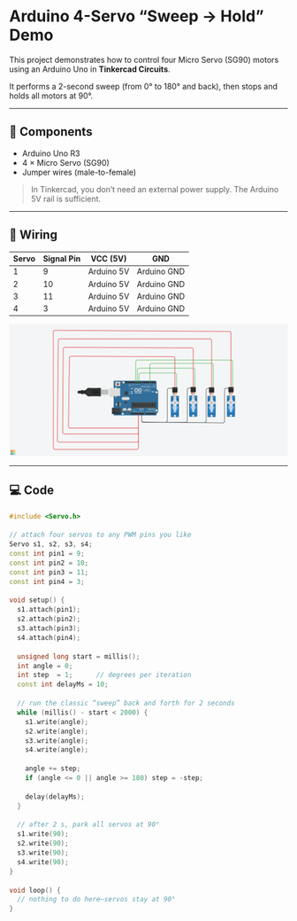 # Arduino 4-Servo “Sweep → Hold” Demo

This project demonstrates how to control four Micro Servo (SG90) motors using an Arduino Uno in **Tinkercad Circuits**.

It performs a 2-second sweep (from 0° to 180° and back), then stops and holds all motors at 90°.

---

## 🧰 Components

- Arduino Uno R3  
- 4 × Micro Servo (SG90)  
- Jumper wires (male-to-female)  

> In Tinkercad, you don’t need an external power supply. The Arduino 5V rail is sufficient.

---

## 🔌 Wiring

| Servo | Signal Pin | VCC (5V)       | GND         |
|-------|------------|----------------|-------------|
| 1     | 9          | Arduino 5V     | Arduino GND |
| 2     | 10         | Arduino 5V     | Arduino GND |
| 3     | 11         | Arduino 5V     | Arduino GND |
| 4     | 3          | Arduino 5V     | Arduino GND |

![Wiring Diagram](Wiring.png)

---

## 💻 Code

```cpp
#include <Servo.h>

// attach four servos to any PWM pins you like
Servo s1, s2, s3, s4;
const int pin1 = 9;
const int pin2 = 10;
const int pin3 = 11;
const int pin4 = 3;

void setup() {
  s1.attach(pin1);
  s2.attach(pin2);
  s3.attach(pin3);
  s4.attach(pin4);

  unsigned long start = millis();
  int angle = 0;
  int step  = 1;      // degrees per iteration
  const int delayMs = 10;

  // run the classic “sweep” back and forth for 2 seconds
  while (millis() - start < 2000) {
    s1.write(angle);
    s2.write(angle);
    s3.write(angle);
    s4.write(angle);

    angle += step;
    if (angle <= 0 || angle >= 180) step = -step;

    delay(delayMs);
  }

  // after 2 s, park all servos at 90°
  s1.write(90);
  s2.write(90);
  s3.write(90);
  s4.write(90);
}

void loop() {
  // nothing to do here—servos stay at 90°
}

